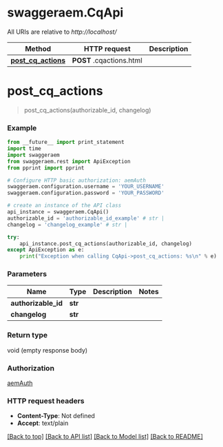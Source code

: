 # swaggeraem.CqApi

All URIs are relative to *http://localhost/*

Method | HTTP request | Description
------------- | ------------- | -------------
[**post_cq_actions**](CqApi.md#post_cq_actions) | **POST** .cqactions.html | 


# **post_cq_actions**
> post_cq_actions(authorizable_id, changelog)



### Example 
```python
from __future__ import print_statement
import time
import swaggeraem
from swaggeraem.rest import ApiException
from pprint import pprint

# Configure HTTP basic authorization: aemAuth
swaggeraem.configuration.username = 'YOUR_USERNAME'
swaggeraem.configuration.password = 'YOUR_PASSWORD'

# create an instance of the API class
api_instance = swaggeraem.CqApi()
authorizable_id = 'authorizable_id_example' # str | 
changelog = 'changelog_example' # str | 

try: 
    api_instance.post_cq_actions(authorizable_id, changelog)
except ApiException as e:
    print("Exception when calling CqApi->post_cq_actions: %s\n" % e)
```

### Parameters

Name | Type | Description  | Notes
------------- | ------------- | ------------- | -------------
 **authorizable_id** | **str**|  | 
 **changelog** | **str**|  | 

### Return type

void (empty response body)

### Authorization

[aemAuth](../README.md#aemAuth)

### HTTP request headers

 - **Content-Type**: Not defined
 - **Accept**: text/plain

[[Back to top]](#) [[Back to API list]](../README.md#documentation-for-api-endpoints) [[Back to Model list]](../README.md#documentation-for-models) [[Back to README]](../README.md)

